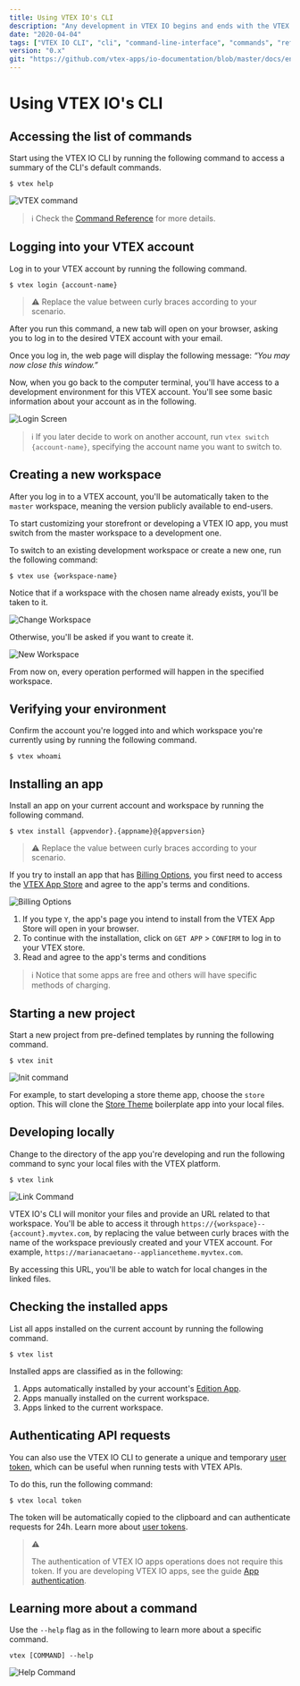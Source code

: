 ```yaml
---
title: Using VTEX IO's CLI
description: "Any development in VTEX IO begins and ends with the VTEX IO CLI, our CLI (Command Line Interface). Learn all the necessary commands to develop in the platform."
date: "2020-04-04"
tags: ["VTEX IO CLI", "cli", "command-line-interface", "commands", "reference"]
version: "0.x"
git: "https://github.com/vtex-apps/io-documentation/blob/master/docs/en/Recipes/development/vtex-io-cli-usage.md"
---
```


# Using VTEX IO's CLI

## Accessing the list of commands

Start using the VTEX IO CLI by running the following command to access a summary of the CLI's default commands.

```shell
$ vtex help
```

![VTEX command](https://raw.githubusercontent.com/vtex-apps/io-documentation/master/docs/en/Recipes/development/Media/vtex-help-command.png)

>ℹ️ Check the [Command Reference](https://developers.vtex.com/vtex-developer-docs/docs/vtex-io-documentation-vtex-io-cli-command-reference) for more details.

## Logging into your VTEX account

Log in to your VTEX account by running the following command.

```shell
$ vtex login {account-name}
```

>⚠️ Replace the value between curly braces according to your scenario.

After you run this command, a new tab will open on your browser, asking you to log in to the desired VTEX account with your email.

Once you log in, the web page will display the following message: *“You may now close this window.”*

Now, when you go back to the computer terminal, you'll have access to a development environment for this VTEX account. You'll see some basic information about your account as in the following.

![Login Screen](https://raw.githubusercontent.com/vtex-apps/io-documentation/master/docs/en/Recipes/development/Media/vtex-login-command.png)

>ℹ️ If you later decide to work on another account, run `vtex switch {account-name}`, specifying the account name you want to switch to.

## Creating a new workspace

After you log in to a VTEX account, you'll be automatically taken to the `master` workspace, meaning the version publicly available to end-users.

To start customizing your storefront or developing a VTEX IO app, you must switch from the master workspace to a development one.

To switch to an existing development workspace or create a new one, run the following command:

```shell
$ vtex use {workspace-name}
```

Notice that if a workspace with the chosen name already exists, you'll be taken to it.

![Change Workspace](https://raw.githubusercontent.com/vtex-apps/io-documentation/master/docs/en/Recipes/development/Media/vtex-use-command-one.png)

Otherwise, you'll be asked if you want to create it.

![New Workspace](https://raw.githubusercontent.com/vtex-apps/io-documentation/master/docs/en/Recipes/development/Media/vtex-use-two.png)

From now on, every operation performed will happen in the specified workspace.

## Verifying your environment

Confirm the account you're logged into and which workspace you're currently using by running the following command.

```shell
$ vtex whoami
```

## Installing an app

Install an app on your current account and workspace by running the following command.

```shell
$ vtex install {appvendor}.{appname}@{appversion}
```

>⚠️ Replace the value between curly braces according to your scenario.

If you try to install an app that has [Billing Options](https://developers.vtex.com/vtex-developer-docs/docs/vtex-io-documentation-billing-options), you first need to access the [VTEX App Store](https://apps.vtex.com/) and agree to the app's terms and conditions.

![Billing Options](https://raw.githubusercontent.com/vtex-apps/io-documentation/master/docs/en/Recipes/development/Media/vtex-install-app.png)

1. If you type `Y`, the app's page you intend to install from the VTEX App Store will open in your browser. 
2. To continue with the installation, click on `GET APP` > `CONFIRM` to log in to your VTEX store.
3. Read and agree to the app's terms and conditions

>ℹ️ Notice that some apps are free and others will have specific methods of charging.

## Starting a new project

Start a new project from pre-defined templates by running the following command.

```shell
$ vtex init
```

![Init command](https://raw.githubusercontent.com/vtex-apps/io-documentation/master/docs/en/Recipes/development/Media/vtex-init-command.png)

For example, to start developing a store theme app, choose the `store` option. This will clone the [Store Theme](https://github.com/vtex-apps/store) boilerplate app into your local files.

## Developing locally

Change to the directory of the app you're developing and run the following command to sync your local files with the VTEX platform.

```shell
$ vtex link
```

![Link Command](https://raw.githubusercontent.com/vtex-apps/io-documentation/master/docs/en/Recipes/development/Media/vtex-link-command.png)

VTEX IO's CLI will monitor your files and provide an URL related to that workspace. You'll be able to access it through `https://{workspace}--{account}.myvtex.com`, by replacing the value between curly braces with the name of the workspace previously created and your VTEX account. For example, `https://marianacaetano--appliancetheme.myvtex.com`.

By accessing this URL, you'll be able to watch for local changes in the linked files.

## Checking the installed apps

List all apps installed on the current account by running the following command.

```shell
$ vtex list
```

Installed apps are classified as in the following:

1. Apps automatically installed by your account's [Edition App](https://developers.vtex.com/vtex-developer-docs/docs/vtex-io-documentation-edition-app).
2. Apps manually installed on the current workspace.
3. Apps linked to the current workspace.

## Authenticating API requests

You can also use the VTEX IO CLI to generate a unique and temporary [user token](https://developers.vtex.com/vtex-rest-api/docs/getting-started-authentication#user-token), which can be useful when running tests with VTEX APIs.

To do this, run the following command:

```shell
$ vtex local token
```

The token will be automatically copied to the clipboard and can authenticate requests for 24h. Learn more about [user tokens](https://developers.vtex.com/vtex-rest-api/docs/getting-started-authentication#user-token).

> ⚠️
>
> The authentication of VTEX IO apps operations does not require this token. If you are developing VTEX IO apps, see the guide [App authentication](https://developers.vtex.com/vtex-rest-api/docs/getting-started-authentication#app-authentication).

## Learning more about a command

Use the `--help` flag as in the following to learn more about a specific command.

```shell
vtex [COMMAND] --help
```

![Help Command](https://raw.githubusercontent.com/vtex-apps/io-documentation/master/docs/en/Recipes/development/Media/vtex-browse-help-command.png)
